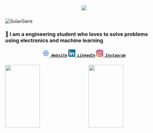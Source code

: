 

<h1 align="center">
  <a href="https://git.io/typing-svg">
    <img src="https://readme-typing-svg.herokuapp.com/?lines=Hi,+There!+👋;I+am+Sulav+Gaire....;Nice+to+meet+you!&center=true&size=30">
  </a>
</h1>

<p align="left"> <img src="https://komarev.com/ghpvc/?username=SulavGaire&label=Profile%20views&color=0e75b6&style=flat" alt="SulavGaire"/> </p>
<h3>🔭 I am a engineering student who loves to solve problems using electronics and machine learning</h3>


<h5 align="center">
  <code><a href="https://sulavgaire.com.np/" title="Website Profile"><img width="22" src="assets/images/website.svg"> Website</a></code>
  <code><a href="https://www.linkedin.com/in/sulav-gaire-3868a023a/" title="LinkedIn Profile"><img width="22" src="assets/images/linkedin.svg"> LinkedIn</a></code>
  <code><a href="https://www.instagram.com/sulav_gaire/" title="Instagram Profile"><img width="22" src="assets/images/instagram.svg"> Instagram</a></code>
</h5>

<img align="left" width="47%" height="200px" src="https://github-readme-stats.vercel.app/api?username=SulavGaire&show_icons=true&theme=radical"/>

<img align="right" width="47%" height="200px" src="https://github-readme-stats.vercel.app/api/top-langs/?username=SulavGaire&layout=compact"/>

